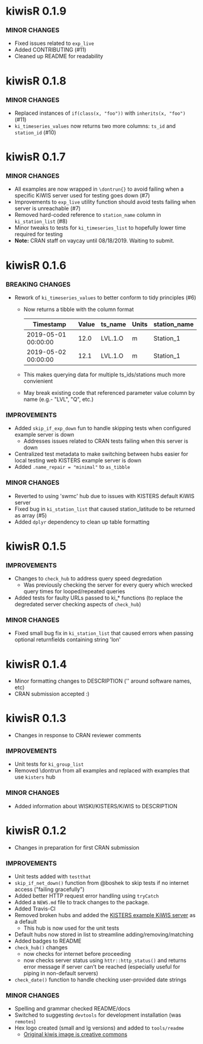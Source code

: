 kiwisR 0.1.9
=========================
### MINOR CHANGES
* Fixed issues related to ``exp_live`` 
* Added CONTRIBUTING (#11)
* Cleaned up README for readability

kiwisR 0.1.8
=========================
### MINOR CHANGES
* Replaced instances of `if(class(x, "foo"))` with `inherits(x, "foo")` (#11)
* `ki_timeseries_values` now returns two more columns: `ts_id` and `station_id` (#10) 

kiwisR 0.1.7
=========================
### MINOR CHANGES
* All examples are now wrapped in `\dontrun{}` to avoid failing when a specific KiWIS server used for testing goes down (#7)
* Improvements to `exp_live` utility function should avoid tests failing when server is unreachable (#7)
* Removed hard-coded reference to `station_name` column in `ki_station_list` (#8)
* Minor tweaks to tests for `ki_timeseries_list` to hopefully lower time required for testing
* **Note:** CRAN staff on vaycay until 08/18/2019. Waiting to submit. 

kiwisR 0.1.6
=========================
### BREAKING CHANGES
* Rework of `ki_timeseries_values` to better conform to tidy principles (#6)
  * Now returns a tibble with the column format 
  
    |Timestamp          | Value | ts_name | Units | station_name |
    |-------------------| ----- | ------- | ----- | ------------ |
    |2019-05-01 00:00:00| 12.0  | LVL.1.O |  m    | Station_1    |
    |2019-05-02 00:00:00| 12.1  | LVL.1.O |  m    | Station_1    |
    
  * This makes querying data for multiple ts_ids/stations much more convienient
  * May break existing code that referenced parameter value column by name (e.g.- "LVL", "Q", etc.)
    
### IMPROVEMENTS
* Added `skip_if_exp_down` fun to handle skipping tests when configured example server is down
  * Addresses issues related to CRAN tests failing when this server is down
* Centralized test metadata to make switching between hubs easier for local testing web KISTERS example server is down
* Added `.name_repair = "minimal"` to `as_tibble`

### MINOR CHANGES
* Reverted to using 'swmc' hub due to issues with KISTERS default KiWIS server
* Fixed bug in `ki_station_list` that caused station_latitude to be returned as array (#5)
* Added `dplyr` dependency to clean up table formatting

kiwisR 0.1.5
=========================
### IMPROVEMENTS
* Changes to `check_hub` to address query speed degredation
  * Was previously checking the server for every query which wrecked query times for looped/repeated queries
* Added tests for faulty URLs passed to ki_* functions (to replace the degredated server checking aspects of `check_hub`)

### MINOR CHANGES
* Fixed small bug fix in `ki_station_list` that caused errors when passing optional returnfields
containing string 'lon' 


kiwisR 0.1.4
=========================
* Minor formatting changes to DESCRIPTION ('' around software names, etc)
* CRAN submission accepted :)

kiwisR 0.1.3
=========================
* Changes in response to CRAN reviewer comments

### IMPROVEMENTS
* Unit tests for `ki_group_list`
* Removed \dontrun from all examples and replaced with examples that use `kisters` hub

### MINOR CHANGES
* Added information about WISKI/KISTERS/KiWIS to DESCRIPTION


kiwisR 0.1.2
=========================
* Changes in preparation for first CRAN submission

### IMPROVEMENTS
* Unit tests added with `testthat`
* `skip_if_net_down()` function from @boshek to skip tests
  if no internet access ("failing gracefully")
* Added better HTTP request error handling using `tryCatch`
* Added a `NEWS.md` file to track changes to the package.
* Added Travis-Cl 
* Removed broken hubs and added the [KISTERS example KiWIS server](http://kiwis.kisters.de/KiWIS/KiWIS?datasource=0&service=kisters&type=queryServices&request=getrequestinfo) as a default
  * This hub is now used for the unit tests
* Default hubs now stored in list to streamline adding/removing/matching
* Added badges to README
* `check_hub()` changes
  * now checks for internet before proceeding
  * now checks server status using `httr::http_status()` and returns error message
  if server can't be reached (especially useful for piping in non-default servers)
* `check_date()` function to handle checking user-provided date strings

### MINOR CHANGES
* Spelling and grammar checked README/docs
* Switched to suggesting `devtools` for development installation (was `remotes`)
* Hex logo created (small and lg versions) and added to `tools/readme`
  * [Original kiwis image is creative commons](https://commons.wikimedia.org/wiki/File:Apteryx_owenii_0.jpg)


